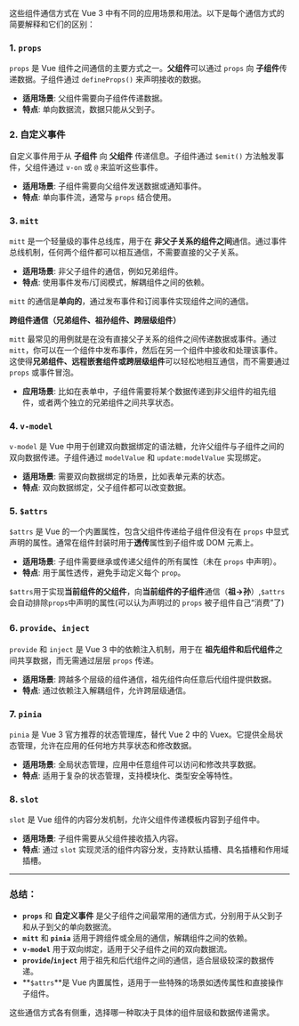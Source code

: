 这些组件通信方式在 Vue 3 中有不同的应用场景和用法。以下是每个通信方式的简要解释和它们的区别：

### 1. **`props`**
`props` 是 Vue 组件之间通信的主要方式之一。**父组件**可以通过 `props` 向 **子组件**传递数据。子组件通过 `defineProps()` 来声明接收的数据。

- **适用场景**: 父组件需要向子组件传递数据。
- **特点**: 单向数据流，数据只能从父到子。

### 2. **自定义事件**
自定义事件用于从 **子组件** 向 **父组件** 传递信息。子组件通过 `$emit()` 方法触发事件，父组件通过 `v-on` 或 `@` 来监听这些事件。

- **适用场景**: 子组件需要向父组件发送数据或通知事件。
- **特点**: 单向事件流，通常与 `props` 结合使用。

### 3. **`mitt`**
`mitt` 是一个轻量级的事件总线库，用于在 **非父子关系的组件之间**通信。通过事件总线机制，任何两个组件都可以相互通信，不需要直接的父子关系。

- **适用场景**: 非父子组件的通信，例如兄弟组件。
- **特点**: 使用事件发布/订阅模式，解耦组件之间的依赖。

`mitt` 的通信是**单向的**，通过发布事件和订阅事件实现组件之间的通信。



**跨组件通信（兄弟组件、祖孙组件、跨层级组件）**

`mitt` 最常见的用例就是在没有直接父子关系的组件之间传递数据或事件。通过 `mitt`，你可以在一个组件中发布事件，然后在另一个组件中接收和处理该事件。这使得**兄弟组件、远程嵌套组件或跨层级组件**可以轻松地相互通信，而不需要通过 `props` 或事件冒泡。

- **应用场景**: 比如在表单中，子组件需要将某个数据传递到非父组件的祖先组件，或者两个独立的兄弟组件之间共享状态。

### 4. **`v-model`**
`v-model` 是 Vue 中用于创建双向数据绑定的语法糖，允许父组件与子组件之间的双向数据传递。子组件通过 `modelValue` 和 `update:modelValue` 实现绑定。

- **适用场景**: 需要双向数据绑定的场景，比如表单元素的状态。
- **特点**: 双向数据绑定，父子组件都可以改变数据。

### 5. **`$attrs`**
`$attrs` 是 Vue 的一个内置属性，包含父组件传递给子组件但没有在 `props` 中显式声明的属性。通常在组件封装时用于**透传**属性到子组件或 DOM 元素上。

- **适用场景**: 子组件需要继承或传递父组件的所有属性（未在 `props` 中声明）。
- **特点**: 用于属性透传，避免手动定义每个 `prop`。

`$attrs`用于实现**当前组件的父组件**，向**当前组件的子组件**通信（**祖→孙**）,`$attrs`会自动排除`props`中声明的属性(可以认为声明过的 `props` 被子组件自己“消费”了)

### 6. **`provide`、`inject`**
`provide` 和 `inject` 是 Vue 3 中的依赖注入机制，用于在 **祖先组件和后代组件**之间共享数据，而无需通过层层 `props` 传递。

- **适用场景**: 跨越多个层级的组件通信，祖先组件向任意后代组件提供数据。
- **特点**: 通过依赖注入解耦组件，允许跨层级通信。

### 7. **`pinia`**
`pinia` 是 Vue 3 官方推荐的状态管理库，替代 Vue 2 中的 Vuex。它提供全局状态管理，允许在应用的任何地方共享状态和修改数据。

- **适用场景**: 全局状态管理，应用中任意组件可以访问和修改共享数据。
- **特点**: 适用于复杂的状态管理，支持模块化、类型安全等特性。

### 8. **`slot`**
`slot` 是 Vue 组件的内容分发机制，允许父组件传递模板内容到子组件中。

- **适用场景**: 子组件需要从父组件接收插入内容。
- **特点**: 通过 `slot` 实现灵活的组件内容分发，支持默认插槽、具名插槽和作用域插槽。

---

### 总结：
- **`props`** 和 **自定义事件** 是父子组件之间最常用的通信方式，分别用于从父到子和从子到父的单向数据流。
- **`mitt`** 和 **`pinia`** 适用于跨组件或全局的通信，解耦组件之间的依赖。
- **`v-model`** 用于双向绑定，适用于父子组件之间的双向数据流。
- **`provide`/`inject`** 用于祖先和后代组件之间的通信，适合层级较深的数据传递。
- **`$attrs`**是 Vue 内置属性，适用于一些特殊的场景如透传属性和直接操作子组件。

这些通信方式各有侧重，选择哪一种取决于具体的组件层级和数据传递需求。